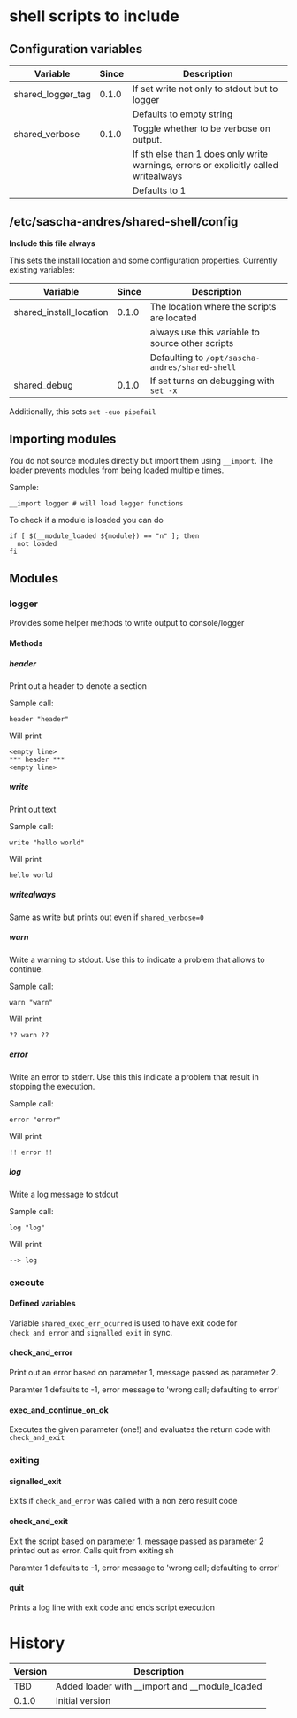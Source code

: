 # shell scripts to include

## Configuration variables

|Variable|Since|Description|
|---|---|---|
|shared_logger_tag|0.1.0|If set write not only to stdout but to logger|
|||Defaults to empty string|
|shared_verbose|0.1.0|Toggle whether to be verbose on output.|
|||If sth else than 1 does only write warnings, errors or explicitly called writealways|
|||Defaults to 1|

## /etc/sascha-andres/shared-shell/config

__Include this file always__

This sets the install location and some configuration properties. Currently existing variables:

|Variable|Since|Description|
|---|---|---|
|shared_install_location|0.1.0|The location where the scripts are located|
|||always use this variable to source other scripts|
|||Defaulting to `/opt/sascha-andres/shared-shell`|
|shared_debug|0.1.0|If set turns on debugging with `set -x`

Additionally, this sets `set -euo pipefail`

## Importing modules

You do not source modules directly but import them using `__import`. The loader prevents modules from being loaded multiple times.

Sample:

    __import logger # will load logger functions

To check if a module is loaded you can do

    if [ $(__module_loaded ${module}) == "n" ]; then
      not loaded
    fi

## Modules

### logger

Provides some helper methods to write output to console/logger

#### Methods

##### header

Print out a header to denote a section

Sample call:

    header "header"
    
Will print

    <empty line>
    *** header ***
    <empty line>

##### write

Print out text

Sample call:

    write "hello world"

Will print

	hello world

##### writealways

Same as write but prints out even if `shared_verbose=0`

##### warn

Write a warning to stdout. Use this to indicate a problem that allows to continue.

Sample call:

    warn "warn"
    
Will print

	?? warn ??

##### error

Write an error to stderr. Use this this indicate a problem that result in stopping the execution.

Sample call:

    error "error"
    
Will print

	!! error !!

##### log

Write a log message to stdout

Sample call:

    log "log"

Will print

    --> log

### execute

#### Defined variables

Variable `shared_exec_err_ocurred` is used to have exit code for `check_and_error` and `signalled_exit` in sync.

#### check_and_error

Print out an error based on parameter 1, message passed as parameter 2.

Paramter 1 defaults to -1, error message to 'wrong call; defaulting to error'

#### exec_and_continue_on_ok

Executes the given parameter (one!) and evaluates the return code with `check_and_exit`

### exiting

#### signalled_exit

Exits if `check_and_error` was called with a non zero result code

#### check_and_exit

Exit the script based on parameter 1, message passed as parameter 2 printed out as error. Calls quit from exiting.sh

Paramter 1 defaults to -1, error message to 'wrong call; defaulting to error'

#### quit

Prints a log line with exit code and ends script execution

# History

|Version|Description|
|---|---|
|TBD|Added loader with __import and __module_loaded|
|0.1.0|Initial version|